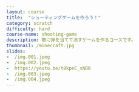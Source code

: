 ```yaml
---
layout: course
title:  "シューティングゲームを作ろう！"
category: scratch
difficulty: hard
course-name: shooting-game
description: 敵に弾を当てて消すゲームを作るコースです。
thumbnail: /minecraft.jpg
slides:
-  /img.001.jpeg
-  /img.002.jpeg
-  https://youtu.be/t8kpeE_sNB0
-  /img.003.jpeg
-  /img.004.jpeg
---
```

